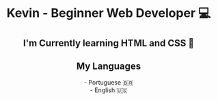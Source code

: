 <div align="center">
<h1>Kevin - Beginner Web Developer 💻<br>
  <h2> I'm Currently learning HTML and CSS 📖</h2>
</h1>
<h2>My Languages</h2>
- Portuguese 🇧🇷<br>
- English 🇺🇸  
</div>
